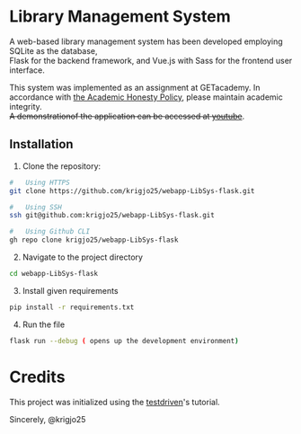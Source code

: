 # Library Management System
A web-based library management system has been developed employing SQLite as the database,<br>
Flask for the backend framework, and Vue.js with Sass for the frontend user interface.<br>

This system was implemented as an assignment at GETacademy. 
In accordance with [the Academic Honesty Policy](https://cs50.harvard.edu/x/2023/honesty/), please maintain academic integrity.<br>
~~A demonstrationof the application can be accessed at [youtube]()~~.




## Installation
1. Clone the repository:
```sh
#   Using HTTPS
git clone https://github.com/krigjo25/webapp-LibSys-flask.git

#   Using SSH
ssh git@github.com:krigjo25/webapp-LibSys-flask.git

#   Using Github CLI
gh repo clone krigjo25/webapp-LibSys-flask
```

2. Navigate to the project directory
```sh
cd webapp-LibSys-flask
```

3. Install given requirements
```sh
pip install -r requirements.txt
```

4. Run the file
```sh
flask run --debug ( opens up the development environment)
```
# Credits

This project was initialized using the [testdriven](https://testdriven.io/blog/developing-a-single-page-app-with-flask-and-vuejs/)'s tutorial.

Sincerely,
@krigjo25
